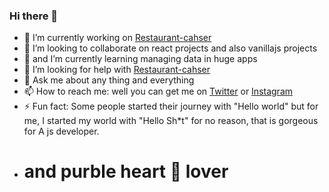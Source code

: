 ### Hi there 👋

<!--
**khaledYS/khaledYS** is a ✨ _special_ ✨ repository because its `README.md` (this file) appears on your GitHub profile.

Here are some ideas to get you started:

- 😄 Pronouns: ...
-->

- 🔭 I’m currently working on [Restaurant-cahser](https://github.com/khaledYS/restaurant-casher.git)
- 👯 I’m looking to collaborate on react projects and also vanillajs projects 
- 🌱 and I’m currently learning managing data in huge apps
- 🤔 I’m looking for help with [Restaurant-cahser](https://github.com/khaledYS/restaurant-casher.git)
- 💬 Ask me about any thing and everything
- 📫 How to reach me: well you can get me on [Twitter](https://twitter.com/notin481) or [Instagram](https://instagram.com/notin482)
- ⚡ Fun fact: Some people started their journey with "Hello world" but for me, I started my world with "Hello Sh*t" for no reason, that is gorgeous for A js developer.
- # and purble heart :purple_heart: lover

